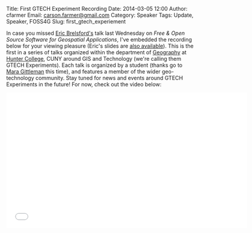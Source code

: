 Title: First GTECH Experiment Recording
Date: 2014-03-05 12:00
Author: cfarmer
Email: carson.farmer@gmail.com
Category: Speaker
Tags: Update, Speaker, FOSS4G
Slug: first_gtech_experiement

In case you missed [Eric Brelsford's][twitter] talk last Wednesday on *Free & Open Source Software for Geospatial Applications*, I've embedded the recording below for your viewing pleasure (Eric's slides are [also available][slides]). This is the first in a series of talks organized within the department of [Geography][geog] at [Hunter College][hunter], CUNY around GIS and Technology (we're calling them GTECH Experiments). Each talk is organized by a student (thanks go to [Mara Gittleman][mara] this time), and features a member of the wider geo-technology community. Stay tuned for news and events around GTECH Experiments in the future! For now, check out the video below:

<div class="youtube" align="center">
<iframe width="640" height="360" 
    src="//www.youtube.com/embed/ngNLvbfup3g" 
    frameborder="0" allowfullscreen>
</iframe>
</div>


[slides]: http://ebrelsford.github.io/talks/2014/Hunter/
[mara]: https://twitter.com/maragittleman
[geog]: http://www.geo.hunter.cuny.edu/
[hunter]: http://www.hunter.cuny.edu/main/
[twitter]: https://twitter.com/ebrelsford
[live-link]: https://plus.google.com/u/0/events/ca20rt7putlltjhl1k6iqppt44o